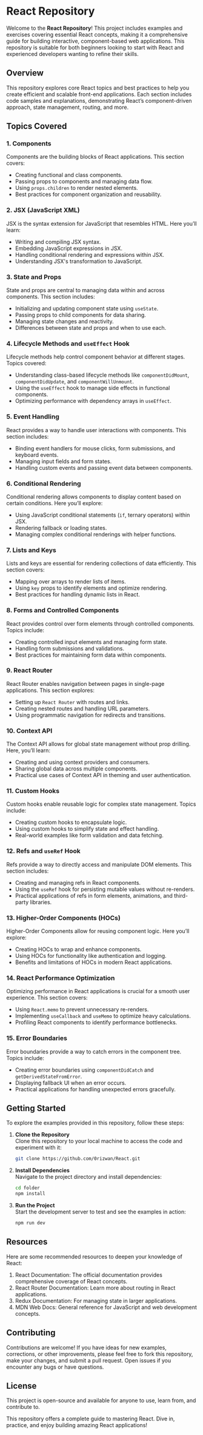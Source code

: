 # React Repository

Welcome to the **React Repository**! This project includes examples and exercises covering essential React concepts, making it a comprehensive guide for building interactive, component-based web applications. This repository is suitable for both beginners looking to start with React and experienced developers wanting to refine their skills.

## Overview

This repository explores core React topics and best practices to help you create efficient and scalable front-end applications. Each section includes code samples and explanations, demonstrating React’s component-driven approach, state management, routing, and more.

## Topics Covered

### 1. **Components**
   Components are the building blocks of React applications. This section covers:
   - Creating functional and class components.
   - Passing props to components and managing data flow.
   - Using `props.children` to render nested elements.
   - Best practices for component organization and reusability.

### 2. **JSX (JavaScript XML)**
   JSX is the syntax extension for JavaScript that resembles HTML. Here you’ll learn:
   - Writing and compiling JSX syntax.
   - Embedding JavaScript expressions in JSX.
   - Handling conditional rendering and expressions within JSX.
   - Understanding JSX's transformation to JavaScript.

### 3. **State and Props**
   State and props are central to managing data within and across components. This section includes:
   - Initializing and updating component state using `useState`.
   - Passing props to child components for data sharing.
   - Managing state changes and reactivity.
   - Differences between state and props and when to use each.

### 4. **Lifecycle Methods and `useEffect` Hook**
   Lifecycle methods help control component behavior at different stages. Topics covered:
   - Understanding class-based lifecycle methods like `componentDidMount`, `componentDidUpdate`, and `componentWillUnmount`.
   - Using the `useEffect` hook to manage side effects in functional components.
   - Optimizing performance with dependency arrays in `useEffect`.

### 5. **Event Handling**
   React provides a way to handle user interactions with components. This section includes:
   - Binding event handlers for mouse clicks, form submissions, and keyboard events.
   - Managing input fields and form states.
   - Handling custom events and passing event data between components.

### 6. **Conditional Rendering**
   Conditional rendering allows components to display content based on certain conditions. Here you’ll explore:
   - Using JavaScript conditional statements (`if`, ternary operators) within JSX.
   - Rendering fallback or loading states.
   - Managing complex conditional renderings with helper functions.

### 7. **Lists and Keys**
   Lists and keys are essential for rendering collections of data efficiently. This section covers:
   - Mapping over arrays to render lists of items.
   - Using `key` props to identify elements and optimize rendering.
   - Best practices for handling dynamic lists in React.

### 8. **Forms and Controlled Components**
   React provides control over form elements through controlled components. Topics include:
   - Creating controlled input elements and managing form state.
   - Handling form submissions and validations.
   - Best practices for maintaining form data within components.

### 9. **React Router**
   React Router enables navigation between pages in single-page applications. This section explores:
   - Setting up `React Router` with routes and links.
   - Creating nested routes and handling URL parameters.
   - Using programmatic navigation for redirects and transitions.

### 10. **Context API**
   The Context API allows for global state management without prop drilling. Here, you’ll learn:
   - Creating and using context providers and consumers.
   - Sharing global data across multiple components.
   - Practical use cases of Context API in theming and user authentication.

### 11. **Custom Hooks**
   Custom hooks enable reusable logic for complex state management. Topics include:
   - Creating custom hooks to encapsulate logic.
   - Using custom hooks to simplify state and effect handling.
   - Real-world examples like form validation and data fetching.

### 12. **Refs and `useRef` Hook**
   Refs provide a way to directly access and manipulate DOM elements. This section includes:
   - Creating and managing refs in React components.
   - Using the `useRef` hook for persisting mutable values without re-renders.
   - Practical applications of refs in form elements, animations, and third-party libraries.

### 13. **Higher-Order Components (HOCs)**
   Higher-Order Components allow for reusing component logic. Here you’ll explore:
   - Creating HOCs to wrap and enhance components.
   - Using HOCs for functionality like authentication and logging.
   - Benefits and limitations of HOCs in modern React applications.

### 14. **React Performance Optimization**
   Optimizing performance in React applications is crucial for a smooth user experience. This section covers:
   - Using `React.memo` to prevent unnecessary re-renders.
   - Implementing `useCallback` and `useMemo` to optimize heavy calculations.
   - Profiling React components to identify performance bottlenecks.

### 15. **Error Boundaries**
   Error boundaries provide a way to catch errors in the component tree. Topics include:
   - Creating error boundaries using `componentDidCatch` and `getDerivedStateFromError`.
   - Displaying fallback UI when an error occurs.
   - Practical applications for handling unexpected errors gracefully.

## Getting Started

To explore the examples provided in this repository, follow these steps:

1. **Clone the Repository**  
   Clone this repository to your local machine to access the code and experiment with it:
   ```bash
   git clone https://github.com/0rizwan/React.git

2. **Install Dependencies**  
   Navigate to the project directory and install dependencies:
   ```bash
   cd folder
   npm install

3. **Run the Project**  
   Start the development server to test and see the examples in action:
   ```bash
   npm run dev

## Resources
Here are some recommended resources to deepen your knowledge of React:

1. React Documentation: The official documentation provides comprehensive coverage of React concepts.
2. React Router Documentation: Learn more about routing in React applications.
3. Redux Documentation: For managing state in larger applications.
4. MDN Web Docs: General reference for JavaScript and web development concepts.

## Contributing
Contributions are welcome! If you have ideas for new examples, corrections, or other improvements, please feel free to fork this repository, make your changes, and submit a pull request. Open issues if you encounter any bugs or have questions.

## License
This project is open-source and available for anyone to use, learn from, and contribute to.

This repository offers a complete guide to mastering React. Dive in, practice, and enjoy building amazing React applications!
